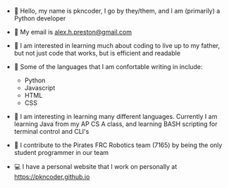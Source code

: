 - 👋 Hello, my name is pkncoder, I go by they/them, and I am (primarily) a Python developer

- 📓 My email is alex.h.preston@gmail.com
  
- 👀 I am interested in learning much about coding to live up to my father, but not just code that works, but is efficient and readable

- 📖 Some of the languages that I am confortable writing in include:
    - Python
    - Javascript
    - HTML
    - CSS

- 🌱 I am interesting in learning many different languages. Currently I am learning Java from my AP CS A class, and learning BASH scripting for terminal control and CLI's

- 🤝 I contribute to the Pirates FRC Robotics team (7165) by being the only student programmer in our team

- 💻 I have a personal website that I work on personally at https://pkncoder.github.io
